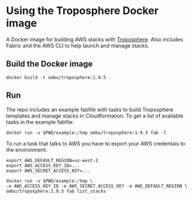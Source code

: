 Using the Troposphere Docker image
===================================

A Docker image for building AWS stacks with
[Troposphere](https://github.com/cloudtools/troposphere). Also includes Fabric
and the AWS CLI to help launch and manage stacks.

Build the Docker image
----------------------

    docker build -t ombu/troposphere:1.9.5 .

Run
---

The repo includes an example fabfile with tasks to build Troposphere templates
and manage stacks in Cloudformation. To get a list of available tasks in the
example fabfile:

    docker run -v $PWD/example:/tmp ombu/troposphere:1.9.5 fab -l

To run a task that talks to AWS you have to export your AWS credentais to the
environment:

    export AWS_DEFAULT_REGION=us-west-2
    export AWS_ACCESS_KEY_ID=...
    export AWS_SECRET_ACCESS_KEY=...

    docker run -v $PWD/example:/tmp \
    -e AWS_ACCESS_KEY_ID -e AWS_SECRET_ACCESS_KEY -e AWS_DEFAULT_REGION \
    ombu/troposphere:1.9.5 fab list_stacks

